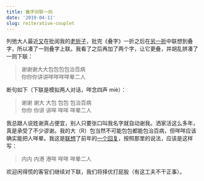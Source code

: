 ```yaml
---
title: 叠字对联一则
date: '2019-04-11'
slug: reiterative-couplet
---
```


列弛大人最近[又](/cn/2017/07/na/)在批阅我的[老折子](/cn/2018/05/reiterative-character/#comment-4393673071)，批完《叠字》一折之后在[另一折](/cn/2018/08/serious-japanese/#comment-4418173217)中联想到叠字，所以凑了一则叠字上联。我看了之后再加了两个字，让它更叠，并胡乱拼凑了一则下联：

> 谢谢谢大大包包包包治百病  
你你你讲讲咩咩咩咩晕二人

断句如下（下联是模拟两人对话，咩念四声 miè）：

> 谢谢 谢大 大包 包包 包治百病  
你你 你讲 讲咩 咩咩 咩晕二人

我总跟人说姓谢真占便宜，别人只要张口叫我名字就自动谢我。洒家活这么多年，真是承受了不少谬谢。我的大（R）包当然不可能包包都能包治百病，但咩咩应该确实能把人咩晕。我这是[联想](/cn/2018/08/association/)了前年的[一个回复](/cn/2017/04/which/#comment-3263450280)，按照那里的说法，应该是这样写：

> 内内 内港 港咩 咩咩 咩晕二人

欢迎闲得慌的客官们继续对下联，我们将择优打屁股（有这工夫不干正事）。
